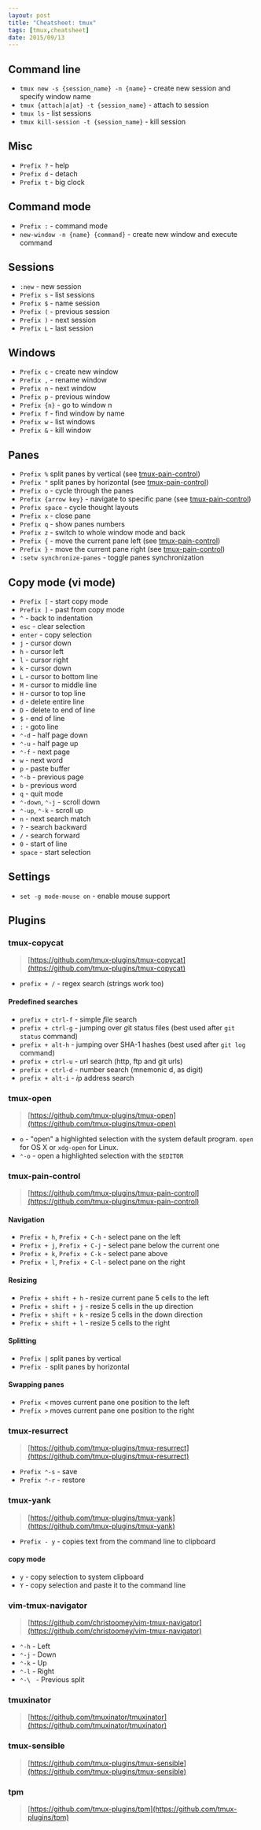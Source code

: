 ```yaml
---
layout: post
title: "Cheatsheet: tmux"
tags: [tmux,cheatsheet]
date: 2015/09/13
---
```


## Command line

* `tmux new -s {session_name} -n {name}` - create new session and specify window name
* `tmux {attach|a|at} -t {session_name}` - attach to session
* `tmux ls` - list sessions
* `tmux kill-session -t {session_name}` - kill session

## Misc

* `Prefix ?` - help
* `Prefix d` - detach
* `Prefix t` - big clock

## Command mode

* `Prefix :` - command mode
* `new-window -n {name} {command}` - create new window and execute command

## Sessions

* `:new` - new session
* `Prefix s` - list sessions
* `Prefix $` - name session
* `Prefix (` - previous session
* `Prefix )` - next session
* `Prefix L` - last session

## Windows

* `Prefix c` - create new window
* `Prefix ,` - rename window
* `Prefix n` - next window
* `Prefix p` - previous window
* `Prefix {n}` - go to window n
* `Prefix f` - find window by name
* `Prefix w` - list windows
* `Prefix &` - kill window

## Panes

* `Prefix %` split panes by vertical (see [tmux-pain-control](#tmux_plugins_tmux-pain-control_splitting))
* `Prefix "` split panes by horizontal (see [tmux-pain-control](#tmux_plugins_tmux-pain-control_splitting))
* `Prefix o` - cycle through the panes
* `Prefix {arrow key}` - navigate to specific pane (see [tmux-pain-control](#tmux_plugins_tmux-pain-control_splitting))
* `Prefix space` - cycle thought layouts
* `Prefix x` - close pane
* `Prefix q` - show panes numbers
* `Prefix z` - switch to whole window mode and back
* `Prefix {` - move the current pane left (see [tmux-pain-control](#tmux_plugins_tmux-pain-control_swapping-panes))
* `Prefix }` - move the current pane right (see [tmux-pain-control](#tmux_plugins_tmux-pain-control_swapping-panes))
* `:setw synchronize-panes` - toggle panes synchronization

## Copy mode (vi mode)

* `Prefix [` - start copy mode
* `Prefix ]` - past from copy mode
* `^` - back to indentation
* `esc` - clear selection
* `enter` - copy selection
* `j` - cursor down
* `h` - cursor left
* `l` - cursor right
* `k` - cursor down
* `L` - cursor to bottom line
* `M` - cursor to middle line
* `H` - cursor to top line
* `d` - delete entire line
* `D` - delete to end of line
* `$` - end of line
* `:` - goto line
* `⌃-d` - half page down
* `⌃-u` - half page up
* `⌃-f` - next page
* `w` - next word
* `p` - paste buffer
* `⌃-b` - previous page
* `b` - previous word
* `q` - quit mode
* `⌃-down`, `⌃-j` - scroll down
* `⌃-up`, `⌃-k` - scroll up
* `n` - next search match
* `?` - search backward
* `/` - search forward
* `0` - start of line
* `space` - start selection

## Settings

* `set -g mode-mouse on` - enable mouse support

## Plugins

### tmux-copycat

> [https://github.com/tmux-plugins/tmux-copycat](https://github.com/tmux-plugins/tmux-copycat)

- `prefix + /` - regex search (strings work too)

#### Predefined searches

- `prefix + ctrl-f` - simple *f*ile search
- `prefix + ctrl-g` - jumping over *g*it status files (best used after `git status` command)
- `prefix + alt-h` - jumping over SHA-1 hashes (best used after `git log` command)
- `prefix + ctrl-u` - *u*rl search (http, ftp and git urls)
- `prefix + ctrl-d` - number search (mnemonic d, as digit)
- `prefix + alt-i` - *i*p address search

### tmux-open

> [https://github.com/tmux-plugins/tmux-open](https://github.com/tmux-plugins/tmux-open)

- `o` - "open" a highlighted selection with the system default program. `open`
    for OS X or `xdg-open` for Linux.
- `⌃-o` - open a highlighted selection with the `$EDITOR`

### tmux-pain-control

> [https://github.com/tmux-plugins/tmux-pain-control](https://github.com/tmux-plugins/tmux-pain-control)

#### Navigation

- `Prefix + h`, `Prefix + C-h` - select pane on the left
- `Prefix + j`, `Prefix + C-j` - select pane below the current one
- `Prefix + k`, `Prefix + C-k` - select pane above
- `Prefix + l`, `Prefix + C-l` - select pane on the right

#### Resizing

- `Prefix + shift + h` - resize current pane 5 cells to the left
- `Prefix + shift + j` - resize 5 cells in the up direction
- `Prefix + shift + k` - resize 5 cells in the down direction
- `Prefix + shift + l` - resize 5 cells to the right

#### Splitting

- `Prefix |` split panes by vertical
- `Prefix -` split panes by horizontal

#### Swapping panes

- `Prefix <` moves current pane one position to the left
- `Prefix >` moves current pane one position to the right

### tmux-resurrect

> [https://github.com/tmux-plugins/tmux-resurrect](https://github.com/tmux-plugins/tmux-resurrect)

- `Prefix ⌃-s` - save
- `Prefix ⌃-r` - restore

### tmux-yank

> [https://github.com/tmux-plugins/tmux-yank](https://github.com/tmux-plugins/tmux-yank)

- `Prefix - y` -  copies text from the command line to clipboard

#### copy mode

- `y` - copy selection to system clipboard
- `Y` - copy selection and paste it to the command line

### vim-tmux-navigator

> [https://github.com/christoomey/vim-tmux-navigator](https://github.com/christoomey/vim-tmux-navigator)

- `⌃-h` - Left
- `⌃-j` - Down
- `⌃-k` - Up
- `⌃-l` - Right
- `⌃-\ ` - Previous split

### tmuxinator

> [https://github.com/tmuxinator/tmuxinator](https://github.com/tmuxinator/tmuxinator)

### tmux-sensible

> [https://github.com/tmux-plugins/tmux-sensible](https://github.com/tmux-plugins/tmux-sensible)

### tpm

> [https://github.com/tmux-plugins/tpm](https://github.com/tmux-plugins/tpm)
